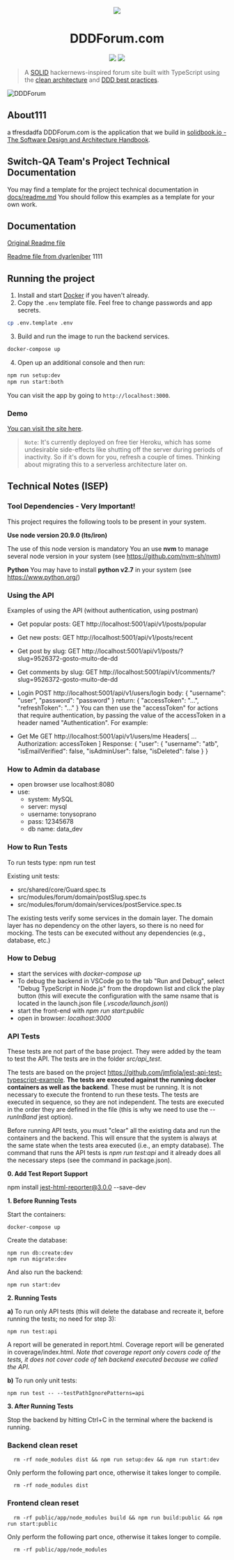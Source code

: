 <p align="center">
 <img src="https://user-images.githubusercontent.com/6892666/67032637-fc237200-f0e1-11e9-8a46-f5d655e71962.png"/>
</p>
<h1 align="center">DDDForum.com</h1>

<p align="center">
 <a href="https://circleci.com/gh/stemmlerjs/ddd-forum"><img src="https://circleci.com/gh/circleci/circleci-docs.svg?style=svg"></a>
 <a href="#contributors"><img src="https://img.shields.io/badge/all_contributors-2-orange.svg?style=flat-square"></a>
</p>

> A [SOLID](https://khalilstemmler.com/articles/solid-principles/solid-typescript/) hackernews-inspired forum site built
> with TypeScript using
> the [clean architecture](https://khalilstemmler.com/articles/software-design-architecture/organizing-app-logic/)
> and [DDD best practices](https://khalilstemmler.com/articles/domain-driven-design-intro/).

![DDDForum](https://user-images.githubusercontent.com/6892666/67032446-9931db00-f0e1-11e9-894d-7bccd240c851.png)

## About111
a tfresdadfa
DDDForum.com is the application that we build
in [solidbook.io - The Software Design and Architecture Handbook](https://solidbook.io).

## Switch-QA Team's Project Technical Documentation

You may find a template for the project technical documentation in [docs/readme.md](docs/readme.md)
You should follow this examples as a template for your own work.

## Documentation

[Original Readme file](README-original.md)

[Readme file from dyarleniber](README-dyarleniber.md)
1111
## Running the project

1. Install and start [Docker](https://docs.docker.com/compose/gettingstarted/) if you haven't already.
2. Copy the `.env` template file. Feel free to change passwords and app secrets.

```bash
cp .env.template .env
```

3. Build and run the image to run the backend services.

```bash
docker-compose up
```

4. Open up an additional console and then run:

```bash
npm run setup:dev
npm run start:both
```

You can visit the app by going to `http://localhost:3000`.

### Demo

[You can visit the site here](https://dddforum.com).

> `Note`: It's currently deployed on free tier Heroku, which has some undesirable side-effects like shutting off the
> server during periods of inactivity. So if it's down for you, refresh a couple of times. Thinking about migrating this
> to a serverless architecture later on.

## Technical Notes (ISEP)

### Tool Dependencies - Very Important!

This project requires the following tools to be present in your system.

**Use node version 20.9.0 (lts/iron)**

The use of this node version is mandatory
You an use **nvm** to manage several node version in your system (see https://github.com/nvm-sh/nvm)

**Python**
You may have to install **python v2.7** in your system (see https://www.python.org/)

### Using the API

Examples of using the API (without authentication, using postman)

- Get popular posts:
  GET http://localhost:5001/api/v1/posts/popular

- Get new posts:
  GET http://localhost:5001/api/v1/posts/recent

- Get post by slug:
  GET http://localhost:5001/api/v1/posts/?slug=9526372-gosto-muito-de-dd

- Get comments by slug:
  GET http://localhost:5001/api/v1/comments/?slug=9526372-gosto-muito-de-dd

- Login
  POST http://localhost:5001/api/v1/users/login
  body:
  {
  "username": "user",
  "password": "password"
  }
  return:
  {
  "accessToken": "...",
  "refreshToken": "..."
  }
  You can then use the "accessToken" for actions that require authentication, by passing the value of the accessToken in
  a header named "Authentication". For example:
- Get Me
  GET http://localhost:5001/api/v1/users/me
  Headers[
  ...
  Authorization: accessToken
  ]
  Response:
  {
  "user": {
  "username": "atb",
  "isEmailVerified": false,
  "isAdminUser": false,
  "isDeleted": false
  }
  }

### How to Admin da database

- open browser use localhost:8080
- use:
    - system: MySQL
    - server: mysql
    - username: tonysoprano
    - pass: 12345678
    - db name: data_dev

### How to Run Tests

To run tests type: npm run test

Existing unit tests:

- src/shared/core/Guard.spec.ts
- src/modules/forum/domain/postSlug.spec.ts
- src/modules/forum/domain/services/postService.spec.ts

The existing tests verify some services in the domain layer. The domain layer has no dependency on the other layers, so
there is no need for mocking. The tests can be executed without any dependencies (e.g., database, etc.)

### How to Debug

- start the services with *docker-compose up*
- To debug the backend in VSCode go to the tab "Run and Debug", select "Debug TypeScript in Node.js" from the dropdown
  list and click the play button (this will execute the configuration with the same nsame that is located in the
  launch.json file (*.vscode/launch.json*))
- start the front-end with *npm run start:public*
- open in browser: *localhost:3000*

### API Tests

These tests are not part of the base project. They were added by the team to test the API. The tests are in the folder
*src/api_test*.

The tests are based on the project https://github.com/jmfiola/jest-api-test-typescript-example. **The tests are executed
against the running docker containers as well as the backend**. These must be running. It is not necessary to execute
the frontend to run these tests. The tests are executed in sequence, so they are not independent. The tests are executed
in the order they are defined in the file (this is why we need to use the *--runInBand* jest option).

Before running API tests, you must "clear" all the existing data and run the containers and the backend. This will
ensure that the system is always at the same state when the tests area executed (i.e., an empty database). The command
that runs the API tests is *npm run test:api* and it already does all the necessary steps (see the command in
package.json).

**0. Add Test Report Support**

npm install jest-html-reporter@3.0.0 --save-dev

**1. Before Running Tests**

Start the containers:

    docker-compose up

Create the database:

    npm run db:create:dev
    npm run migrate:dev 

And also run the backend:

    npm run start:dev

**2. Running Tests**

**a)** To run only API tests (this will delete the database and recreate it, before running the tests; no need for step
3):

    npm run test:api

A report will be generated in report.html. Coverage report will be generated in coverage/index.html. *Note that coverage
report only covers code of the tests, it does not cover code of teh backend executed because we called the API.*

**b)** To run only unit tests:

    npm run test -- --testPathIgnorePatterns=api

**3. After Running Tests**

Stop the backend by hitting Ctrl+C in the terminal where the backend is running.

### Backend clean reset

```shell
  rm -rf node_modules dist && npm run setup:dev && npm run start:dev
```

Only perform the following part once, otherwise it takes longer to compile.

```shell
  rm -rf node_modules dist
```

### Frontend clean reset

```shell
  rm -rf public/app/node_modules build && npm run build:public && npm run start:public
```

Only perform the following part once, otherwise it takes longer to compile.

```shell
  rm -rf public/app/node_modules 
```